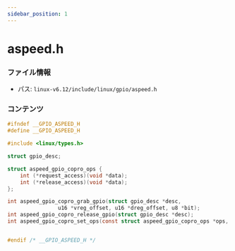 ```yaml
---
sidebar_position: 1
---
```

# aspeed.h

### ファイル情報

- パス: `linux-v6.12/include/linux/gpio/aspeed.h`

### コンテンツ

```h
#ifndef __GPIO_ASPEED_H
#define __GPIO_ASPEED_H

#include <linux/types.h>

struct gpio_desc;

struct aspeed_gpio_copro_ops {
	int (*request_access)(void *data);
	int (*release_access)(void *data);
};

int aspeed_gpio_copro_grab_gpio(struct gpio_desc *desc,
				u16 *vreg_offset, u16 *dreg_offset, u8 *bit);
int aspeed_gpio_copro_release_gpio(struct gpio_desc *desc);
int aspeed_gpio_copro_set_ops(const struct aspeed_gpio_copro_ops *ops, void *data);


#endif /* __GPIO_ASPEED_H */

```
